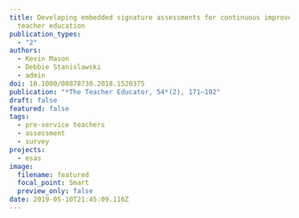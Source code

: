 ```yaml
---
title: Developing embedded signature assessments for continuous improvement in
  teacher education
publication_types:
  - "2"
authors:
  - Kevin Mason
  - Debbie Stanislawski
  - admin
doi: 10.1080/08878730.2018.1520375
publication: "*The Teacher Educator, 54*(2), 171–192"
draft: false
featured: false
tags:
  - pre-service teachers
  - assessment
  - survey
projects:
  - esas
image:
  filename: featured
  focal_point: Smart
  preview_only: false
date: 2019-05-10T21:45:09.116Z
---
```

